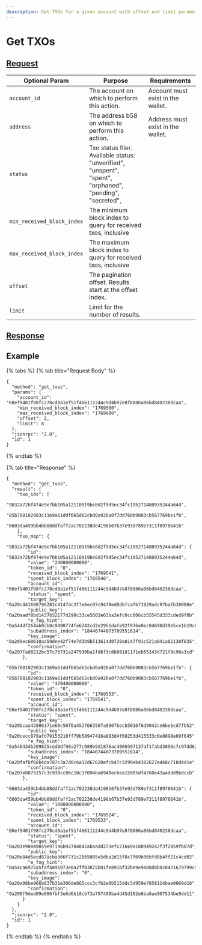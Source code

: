 ```yaml
---
description: Get TXOs for a given account with offset and limit parameters
---
```


# Get TXOs

## [Request](https://github.com/mobilecoinofficial/full-service/blob/main/full-service/src/json\_rpc/v2/api/request.rs#L40)

| Optional Param             | Purpose                                                                                                  | Requirements                      |
| -------------------------- | -------------------------------------------------------------------------------------------------------- | --------------------------------- |
| `account_id`               | The account on which to perform this action.                                                             | Account must exist in the wallet. |
| `address`                  | The address b58 on which to perform this action.                                                         | Address must exist in the wallet. |
| `status`                   | Txo status filer. Available status: "unverified", "unspent", "spent", "orphaned", "pending", "secreted", |                                   |
| `min_received_block_index` | The minimum block index to query for received txos, inclusive                                            |                                   |
| `max_received_block_index` | The maximum block index to query for received txos, inclusive                                            |                                   |
| `offset`                   | The pagination offset. Results start at the offset index.                                                |                                   |
| `limit`                    | Limit for the number of results.                                                                         |                                   |

## [Response](https://github.com/mobilecoinofficial/full-service/blob/main/full-service/src/json\_rpc/v2/api/response.rs#L41)

## Example

{% tabs %}
{% tab title="Request Body" %}
```
{
  "method": "get_txos",
  "params": {
    "account_id": "60ef9401f98fc278cd8a1ef51f466111244c9d4b97e8f8886a86bd840238dcaa",
    "min_received_block_index": "1769500",
    "max_received_block_index": "1769600",
    "offset": 2,
    "limit": 8
  },
  "jsonrpc": "2.0",
  "id": 1
}
```
{% endtab %}

{% tab title="Response" %}
```
{
  "method": "get_txos",
  "result": {
    "txo_ids": [
      "9832a72bf474e9e7bb105a12110919be8d2f9d5ec34fc195271480935244a64d",
      "85b708102903c1169a61ddf665d62cbd0a920a0f7dd760b9083cb567769be1fb",
      "6603da459bb4bb88ddfaff2ac702238de4198b67b37e93d789e7311f8978641b"
    ],
    "txo_map": {
      "9832a72bf474e9e7bb105a12110919be8d2f9d5ec34fc195271480935244a64d": {
        "id": "9832a72bf474e9e7bb105a12110919be8d2f9d5ec34fc195271480935244a64d",
        "value": "240800000000",
        "token_id": "0",
        "received_block_index": "1769541",
        "spent_block_index": "1769546",
        "account_id": "60ef9401f98fc278cd8a1ef51f466111244c9d4b97e8f8886a86bd840238dcaa",
        "status": "spent",
        "target_key": "0a20c441698796282c4147dc3f7e6ec07c9479ed8dbfcafb71929adc97bafb38080e",
        "public_key": "0a20aadf8bd1437b52177d290c33ce5602e63ba3efc0cc006cb55545d333cded9f0b",
        "e_fog_hint": "0a544df264ab0cb8c9490774fe6242cd2e2951dafe92f976e0ec84698d39b5ce1b19c68be029c5aed4c327fde66917e8e907a19643c1c3d37bca5b0a460b59829d236f2aeafaa924184cbd4637b0af8dd408885e0100",
        "subaddress_index": "18446744073709551614",
        "key_image": "0a209ec60610aa59dee42f74e7d3b9b513614d0720a0147f91c521a841a02130f835",
        "confirmation": "0a207fad0212bc57c75731e247930ba1fd6f3c6b08181171eb55243d721f9c96e3cd"
      },
      "85b708102903c1169a61ddf665d62cbd0a920a0f7dd760b9083cb567769be1fb": {
        "id": "85b708102903c1169a61ddf665d62cbd0a920a0f7dd760b9083cb567769be1fb",
        "value": "470400000000",
        "token_id": "0",
        "received_block_index": "1769533",
        "spent_block_index": "1769541",
        "account_id": "60ef9401f98fc278cd8a1ef51f466111244c9d4b97e8f8886a86bd840238dcaa",
        "status": "spent",
        "target_key": "0a20bcaa42886171e60c50f0a4527663507a890fbecb5016f6d9042ce6be1cd7fb52",
        "public_key": "0a20cecc879afd79153210ff79b58947416a883d4f68253d415533c0e8898e09f045",
        "e_fog_hint": "0a54643db209825ced0df98a277c989b9d1876ac4009397137af1fabd3856c7c97dd629be47752cd532aa1f4bb1412d4dac9a76d50e67b4b99da017dc3a40caa99b4933ef6b4b51c56a338fc8648244eba5a22d90100",
        "subaddress_index": "18446744073709551614",
        "key_image": "0a20fafbf66b4da787c3a7d0c6a12d67620efcb47c3299ab4382627e468c718d4d1e",
        "confirmation": "0a207e8073157c3c938cc06c10c17094ba6940ec6ea15985df4760e43aaddd9bdccb"
      },
      "6603da459bb4bb88ddfaff2ac702238de4198b67b37e93d789e7311f8978641b": {
        "id": "6603da459bb4bb88ddfaff2ac702238de4198b67b37e93d789e7311f8978641b",
        "value": "1000000000000",
        "token_id": "0",
        "received_block_index": "1769524",
        "spent_block_index": "1769533",
        "account_id": "60ef9401f98fc278cd8a1ef51f466111244c9d4b97e8f8886a86bd840238dcaa",
        "status": "spent",
        "target_key": "0a203e90849059e97196b92784842abaadd273efc21669a188949242f3f2059fb87d",
        "public_key": "0a20e84d5ecd87acba366f731c2865085e5dba2d15f8c7f69b36bfd0b4ff21c4cd02",
        "e_fog_hint": "0a54ca6975a5fafa891973e0a2ff03875b01fe891bf32be9e9480d8b0c8421679799c9944efa497a1b3b561c6df053c58351e5f8dbebe0f55b05f88986472cc3fc3fd6157e110cf47fd1c7bff07bba1bd05cd5e50100",
        "subaddress_index": "0",
        "key_image": "0a20a08be966b837b31e306de665ccc3cfb2e0b515ddc3d959e7858114bae0069d16",
        "confirmation": "0a208f9ded89e086fbf3e6d6b18cb73a797490ba4d45d182e6ba8ae907534be9dd11"
      }
    }
  },
  "jsonrpc": "2.0",
  "id": 1
}
```
{% endtab %}
{% endtabs %}
